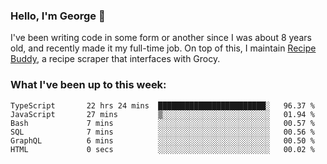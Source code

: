 ### Hello, I'm George 👋

I've been writing code in some form or another since I was about 8 years old, and recently made it my full-time job. On top of this, I maintain [Recipe Buddy](https://github.com/georgegebbett/recipe-buddy), a recipe scraper that interfaces with Grocy.  

<!--
**georgegebbett/georgegebbett** is a ✨ _special_ ✨ repository because its `README.md` (this file) appears on your GitHub profile.

Here are some ideas to get you started:

- 🔭 I’m currently working on ...
- 🌱 I’m currently learning ...
- 👯 I’m looking to collaborate on ...
- 🤔 I’m looking for help with ...
- 💬 Ask me about ...
- 📫 How to reach me: ...
- 😄 Pronouns: ...
- ⚡ Fun fact: ...
-->

### What I've been up to this week:
<!--START_SECTION:waka-->

```text
TypeScript       22 hrs 24 mins  ████████████████████████░   96.37 %
JavaScript       27 mins         ▒░░░░░░░░░░░░░░░░░░░░░░░░   01.94 %
Bash             7 mins          ░░░░░░░░░░░░░░░░░░░░░░░░░   00.57 %
SQL              7 mins          ░░░░░░░░░░░░░░░░░░░░░░░░░   00.56 %
GraphQL          6 mins          ░░░░░░░░░░░░░░░░░░░░░░░░░   00.50 %
HTML             0 secs          ░░░░░░░░░░░░░░░░░░░░░░░░░   00.02 %
```

<!--END_SECTION:waka-->

